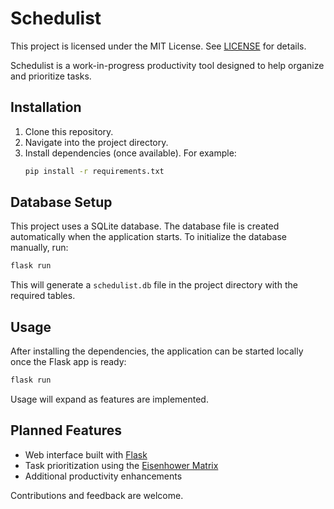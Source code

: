 # Schedulist

This project is licensed under the MIT License. See [LICENSE](LICENSE) for details.

Schedulist is a work-in-progress productivity tool designed to help organize and prioritize tasks.

## Installation

1. Clone this repository.
2. Navigate into the project directory.
3. Install dependencies (once available). For example:
   ```bash
   pip install -r requirements.txt
   ```

## Database Setup

This project uses a SQLite database. The database file is created
automatically when the application starts. To initialize the database
manually, run:

```bash
flask run
```

This will generate a `schedulist.db` file in the project directory with the
required tables.

## Usage

After installing the dependencies, the application can be started locally once the Flask app is ready:

```bash
flask run
```

Usage will expand as features are implemented.

## Planned Features

- Web interface built with [Flask](https://flask.palletsprojects.com/)
- Task prioritization using the [Eisenhower Matrix](https://en.wikipedia.org/wiki/Time_management#The_Eisenhower_Method)
- Additional productivity enhancements

Contributions and feedback are welcome.
